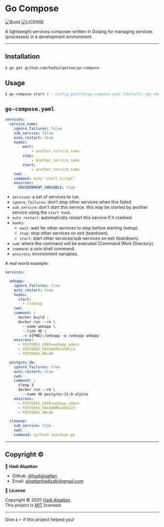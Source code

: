 # Go Compose
![Build](https://github.com/hadialqattan/go-compose/workflows/Build/badge.svg?branch=main)
![LICENSE](https://img.shields.io/badge/License-MIT-darkgreen.svg)


A lightweight services composer written in Golang for managing services (processes) in a development environment.

***
## Installation

```bash
$ go get github.com/hadialqattan/go-compose
```

## Usage

```bash
$ go-compose start # --config path/to/go-compose.yaml [default=./go-compose.yaml].
```

## `go-compose.yaml`

```yaml
services:
  service_name:
    ignore_failures: false
    sub_service: false
    auto_restart: true
    hooks:
        wait: 
            - another_service_name
        stop:
            - another_service_name
        start:
            - another_service_name
    cwd: .
    command: echo "shell script"
    environs:
      ENVIRONMENT_VARIABLE: true
```

* `services`: a set of services to run.
* `ignore_failures`: don't stop other services when this failed.
* `sub_service`: don't start this service. this may be started by another service using the `start hook`.
* `auto_restart`: automatically restart this service if it crashed.
* `hooks`:
    + `wait`: wait for other services to stop before starting (setup).
    + `stop`: stop other services on exit (teardown).
    + `start`: start other services/sub-services on exit (teardown).
* `cwd`: where the command will be executed (Command Work Directory).
* `command`: a unix shell command.
* `environs`: environment variables.

A real world example:

```yaml
services:

  webapp:
    ignore_failures: true
    auto_restart: true
    hooks:
      start:
        - cleanup
    cwd: .
    command: |
      docker build .
      docker run --rm \
        --name webapp \
        --link db \
        -v ${PWD}:/webapp -w /webapp webapp
    environs:
      - POSTGRES_USER=webapp_admin
      - POSTGRES_PASSWORD=db0123
      - POSTGRES_DB=db

  postgres_db:
    ignore_failures: true
    auto_restart: true
    cwd: .
    command: |
      sleep 3
      docker run --rm \
        --name db postgres:12.0-alpine
    environs:
      - POSTGRES_USER=webapp_admin
      - POSTGRES_PASSWORD=db0123
      - POSTGRES_DB=db

  cleanup:
    sub_service: true
    cwd: .
    command: python3 teardown.py
```

***
## Copyright ©

👤 **Hadi Alqattan**

* Github: [@hadialqattan](https://github.com/hadialqattan)
* Email: [alqattanhadizaki@gmail.com](<mailto:alqattanhadizaki@gmail.com>)

📝 **License**

Copyright © 2020 [Hadi Alqattan](https://github.com/hadialqattan).<br />
This project is [MIT](https://github.com/hadialqattan/go-compose/blob/master/LICENSE) licensed.

***
Give a ⭐️ if this project helped you!
